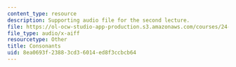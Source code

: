 ```yaml
---
content_type: resource
description: Supporting audio file for the second lecture.
file: https://ol-ocw-studio-app-production.s3.amazonaws.com/courses/24-910-topics-in-linguistic-theory-laboratory-phonology-spring-2007/8ea0693f23883cd36014ed8f3ccbcb64_consonants1.aiff
file_type: audio/x-aiff
resourcetype: Other
title: Consonants
uid: 8ea0693f-2388-3cd3-6014-ed8f3ccbcb64
---
```

